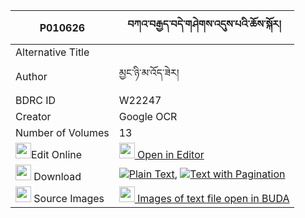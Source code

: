 |P010626|བཀའ་བརྒྱད་བདེ་གཤེགས་འདུས་པའི་ཆོས་སྐོར། 
| --- | --- 
|Alternative Title |
|Author| མྱང་ཉི་མ་འོད་ཟེར།
|BDRC ID | W22247
|Creator | Google OCR
|Number of Volumes| 13
|<img width="25" src="https://img.icons8.com/color/25/000000/edit-property.png">Edit Online| [<img width="25" src="https://avatars.githubusercontent.com/u/45091458?s=200&v=4"> Open in Editor](http://editor.openpecha.org/P010626)
|<img width="25" src="https://img.icons8.com/fluent/48/000000/download-2.png"/>  Download | [![](https://img.icons8.com/color/20/000000/txt.png)Plain Text](https://github.com/Openpecha/P010626/releases/download/v1/ka_gye_deshek_dupa_i_chokor_plain_P010626.zip), [![](https://img.icons8.com/color/20/000000/txt.png)Text with Pagination](https://github.com/Openpecha/P010626/releases/download/v1/ka_gye_deshek_dupa_i_chokor_pages_P010626.zip)
|<img width="25" src="https://img.icons8.com/plasticine/100/000000/pictures-folder.png"/>  Source Images | [<img width="25" src="https://library.bdrc.io/icons/BUDA-small.svg"> Images of text file open in BUDA](https://library.bdrc.io/show/bdr:W22247)